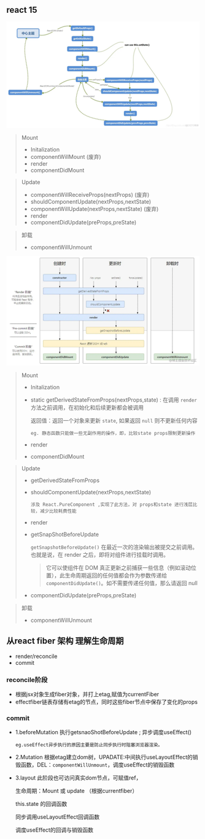 ## react 15
![img](./img/react15.png)

> Mount 
>
> + Initalization
> + componentWillMount     (废弃)
> + render
> + componentDidMount

> Update
>
> + componentWillReceiveProps(nextProps)      (废弃)
> + shouldComponentUpdate(nextProps,nextState)
> + componentWillUpdate(nextProps,nextState)    (废弃)
> + render
> + componentDidUpdate(preProps,preState)

> 卸载
>
> + componentWillUnmount

![img](./img/react16.png)

> Mount 
>
> + Initalization
>
> + static getDerivedStateFromProps(nextProps,state) : 在调用 `render`方法之前调用，在初始化和后续更新都会被调用
>
>   返回值：返回一个对象来更新 `state`, 如果返回 `null` 则不更新任何内容
>
>   `eg. 静态函数只能做一些无副作用的操作，即，比较state props限制更新操作`
>
> + render
>
> + componentDidMount

> Update
>
> + getDerivedStateFromProps
>
> + shouldComponentUpdate(nextProps,nextState)
>
>   `涉及 React.PureComponent ,实现了此方法，对 props和state 进行浅层比较，减少比较耗费性能`
>
> + render
>
> + getSnapShotBeforeUpdate  
>
>   `getSnapshotBeforeUpdate()` 在最近一次的渲染输出被提交之前调用。也就是说，在 render 之后，即将对组件进行挂载时调用。
>
>   > 它可以使组件在 DOM 真正更新之前捕获一些信息（例如滚动位置），此生命周期返回的任何值都会作为参数传递给 `componentDidUpdate()`。如不需要传递任何值，那么请返回 null
>
> + componentDidUpdate(preProps,preState)

> 卸载
>
> + componentWillUnmount

## 从react fiber 架构 理解生命周期

+ render/reconcile
+ commit

###  reconcile阶段 

+ 根据jsx对象生成fiber对象，并打上etag,赋值为currentFiber
+ effectfiber链表存储有etag的节点，同时这些fiber节点中保存了变化的props

### commit

+ 1.beforeMutation 执行getsnaoShotBeforeUpdate ; 异步调度useEffect()

  `eg.useEffect异步执行的原因主要是防止同步执行时阻塞浏览器渲染。`

+ 2.Mutation 根据etag建立dom树，UPADATE:中间执行useLayoutEffect的销毁函数，DEL：`componentWillUnmount`，调度useEffect的销毁函数

+ 3.layout 此阶段也可访问真实dom节点，可赋值ref，

  生命周期：Mount 或 update （根据currentfiber）

  this.state 的回调函数

  同步调用useLayoutEffect回调函数

  调度useEffect的回调与销毁函数
